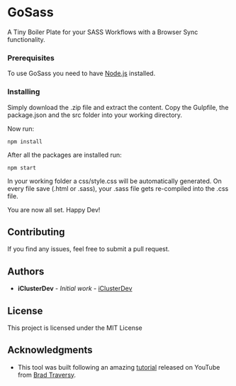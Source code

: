 # GoSass

A Tiny Boiler Plate for your SASS Workflows with a Browser Sync functionality.

<!-- ## Getting Started

Simply download the .zip file and extract the content.
Copy the Gulpfile, the package.json and the src folder into your working directory.  -->

### Prerequisites

To use GoSass you need to have [Node.js](https://nodejs.org/en/) installed.

### Installing

Simply download the .zip file and extract the content.
Copy the Gulpfile, the package.json and the src folder into your working directory.

Now run:

```
npm install
```
After all the packages are installed run:

```
npm start
```

In your working folder a css/style.css will be automatically generated. On every file save (.html or .sass), your .sass file gets re-compiled into the .css file.

You are now all set.
Happy Dev!

## Contributing

If you find any issues, feel free to submit a pull request.

## Authors

* **iClusterDev** - *Initial work* - [iClusterDev](https://github.com/iClusterDev)

## License

This project is licensed under the MIT License

## Acknowledgments

* This tool was built following an amazing [tutorial](https://www.youtube.com/watch?v=rmXVmfx3rNo) released on YouTube from [Brad Traversy](https://github.com/bradtraversy).
